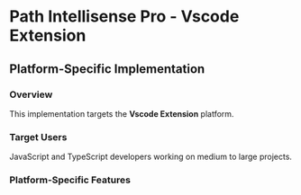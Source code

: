 # Path Intellisense Pro - Vscode Extension

## Platform-Specific Implementation

### Overview
This implementation targets the **Vscode Extension** platform.

### Target Users
JavaScript and TypeScript developers working on medium to large projects.

### Platform-Specific Features
